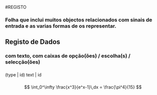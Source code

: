 #REGISTO
### Folha que inclui muitos objectos relacionados com sinais de entrada e as varias formas de os representar.

## Registo de Dados
###  com texto, com caixas de opção(ões) / escolha(s) / selecção(ões)

###
(type | id)
text | id

###

$$
  \int_0^\infty \frac{x^3}{e^x-1}\,dx = \frac{\pi^4}{15}
$$
